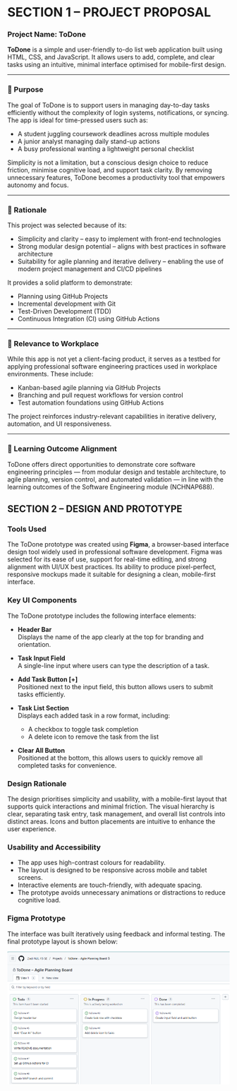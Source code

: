 # SECTION 1 – PROJECT PROPOSAL

### Project Name: ToDone

**ToDone** is a simple and user-friendly to-do list web application built using HTML, CSS, and JavaScript. It allows users to add, complete, and clear tasks using an intuitive, minimal interface optimised for mobile-first design.

---

### 🔹 Purpose

The goal of ToDone is to support users in managing day-to-day tasks efficiently without the complexity of login systems, notifications, or syncing. The app is ideal for time-pressed users such as:

- A student juggling coursework deadlines across multiple modules
- A junior analyst managing daily stand-up actions
- A busy professional wanting a lightweight personal checklist

Simplicity is not a limitation, but a conscious design choice to reduce friction, minimise cognitive load, and support task clarity. By removing unnecessary features, ToDone becomes a productivity tool that empowers autonomy and focus.

---

### 🔹 Rationale

This project was selected because of its:

- Simplicity and clarity – easy to implement with front-end technologies
- Strong modular design potential – aligns with best practices in software architecture
- Suitability for agile planning and iterative delivery – enabling the use of modern project management and CI/CD pipelines

It provides a solid platform to demonstrate:

- Planning using GitHub Projects
- Incremental development with Git
- Test-Driven Development (TDD)
- Continuous Integration (CI) using GitHub Actions

---

### 🔹 Relevance to Workplace

While this app is not yet a client-facing product, it serves as a testbed for applying professional software engineering practices used in workplace environments. These include:

- Kanban-based agile planning via GitHub Projects
- Branching and pull request workflows for version control
- Test automation foundations using GitHub Actions

The project reinforces industry-relevant capabilities in iterative delivery, automation, and UI responsiveness.

---

### 🔹 Learning Outcome Alignment

ToDone offers direct opportunities to demonstrate core software engineering principles — from modular design and testable architecture, to agile planning, version control, and automated validation — in line with the learning outcomes of the Software Engineering module (NCHNAP688).

## SECTION 2 – DESIGN AND PROTOTYPE

### Tools Used

The ToDone prototype was created using **Figma**, a browser-based interface design tool widely used in professional software development. Figma was selected for its ease of use, support for real-time editing, and strong alignment with UI/UX best practices. Its ability to produce pixel-perfect, responsive mockups made it suitable for designing a clean, mobile-first interface.

### Key UI Components

The ToDone prototype includes the following interface elements:

- **Header Bar**  
  Displays the name of the app clearly at the top for branding and orientation.

- **Task Input Field**  
  A single-line input where users can type the description of a task.

- **Add Task Button [+]**  
  Positioned next to the input field, this button allows users to submit tasks efficiently.

- **Task List Section**  
  Displays each added task in a row format, including:
  - A checkbox to toggle task completion
  - A delete icon to remove the task from the list

- **Clear All Button**  
  Positioned at the bottom, this allows users to quickly remove all completed tasks for convenience.

### Design Rationale

The design prioritises simplicity and usability, with a mobile-first layout that supports quick interactions and minimal friction. The visual hierarchy is clear, separating task entry, task management, and overall list controls into distinct areas. Icons and button placements are intuitive to enhance the user experience.

### Usability and Accessibility

- The app uses high-contrast colours for readability.
- The layout is designed to be responsive across mobile and tablet screens.
- Interactive elements are touch-friendly, with adequate spacing.
- The prototype avoids unnecessary animations or distractions to reduce cognitive load.

### Figma Prototype

The interface was built iteratively using feedback and informal testing. The final prototype layout is shown below:

![ToDone Prototype](https://github.com/Ziad-NUL-Y3-SE/ToDone/blob/main/ToDone-GitHub-Board.png?raw=true)


